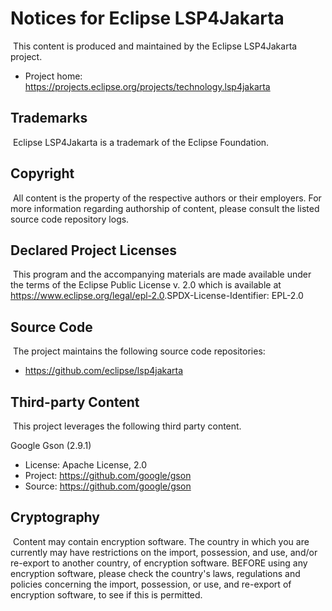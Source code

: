 # Notices for Eclipse LSP4Jakarta
​
This content is produced and maintained by the Eclipse LSP4Jakarta project.
​
* Project home: https://projects.eclipse.org/projects/technology.lsp4jakarta
​
## Trademarks
​
 Eclipse LSP4Jakarta is a trademark of the Eclipse Foundation.
​
## Copyright
​
All content is the property of the respective authors or their employers. For
more information regarding authorship of content, please consult the listed
source code repository logs.
​
## Declared Project Licenses
​
This program and the accompanying materials are made available under the terms
of the Eclipse Public License v. 2.0 which is available at
https://www.eclipse.org/legal/epl-2.0.
​
SPDX-License-Identifier: EPL-2.0
​
## Source Code
​
The project maintains the following source code repositories:
​
* https://github.com/eclipse/lsp4jakarta
​
## Third-party Content
​
This project leverages the following third party content.

Google Gson (2.9.1)

* License: Apache License, 2.0
* Project: https://github.com/google/gson
* Source: https://github.com/google/gson

## Cryptography
​
Content may contain encryption software. The country in which you are currently
may have restrictions on the import, possession, and use, and/or re-export to
another country, of encryption software. BEFORE using any encryption software,
please check the country's laws, regulations and policies concerning the import,
possession, or use, and re-export of encryption software, to see if this is
permitted.